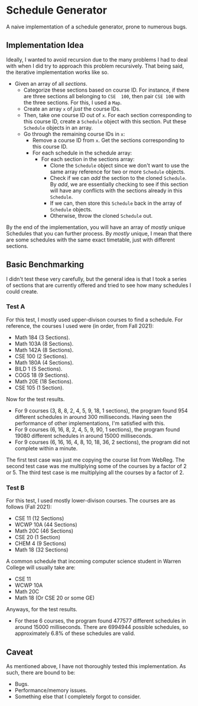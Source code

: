 # Schedule Generator
A naive implementation of a schedule generator, prone to numerous bugs.

## Implementation Idea
Ideally, I wanted to avoid recursion due to the many problems I had to deal with when I did try to approach this 
problem recursively. That being said, the iterative implementation works like so.

- Given an array of all *sections*.
  - Categorize these sections based on course ID. For instance, if there are three sections all belonging to `CSE 
    100`, then pair `CSE 100` with the three sections. For this, I used a `Map`. 
  - Create an array `x` of *just* the course IDs. 
  - Then, take one course ID out of `x`. For each section corresponding to this course ID, create a `Schedule` 
    object with this section. Put these `Schedule` objects in an array. 
  - Go through the remaining course IDs in `x`:
    - Remove a course ID from `x`. Get the sections corresponding to this course ID.
    - For each schedule in the schedule array:
      - For each section in the sections array:
        - Clone the `Schedule` object since we don't want to use the same array reference for two or more `Schedule` 
          objects.
        - Check if we can *add* the section to the cloned `Schedule`. By *add*, we are essentially checking to see 
          if this section will have any conflicts with the sections already in this `Schedule`.
        - If we can, then store this `Schedule` back in the array of `Schedule` objects.
        - Otherwise, throw the cloned `Schedule` out.

By the end of the implementation, you will have an array of *mostly* unique Schedules that you can further process.
By *mostly* unique, I mean that there are some schedules with the same exact timetable, just with different sections. 

## Basic Benchmarking
I didn't test these very carefully, but the general idea is that I took a series of sections that are currently 
offered and tried to see how many schedules I could create. 


### Test A
For this test, I mostly used upper-divison courses to find a schedule. For reference, the courses I used were (in 
order, from Fall 2021): 
- Math 184 (3 Sections).
- Math 103A (8 Sections).
- Math 142A (8 Sections).
- CSE 100 (2 Sections).
- Math 180A (4 Sections).
- BILD 1 (5 Sections).
- COGS 18 (9 Sections).
- Math 20E (18 Sections).
- CSE 105 (1 Section).

Now for the test results.

- For 9 courses (3, 8, 8, 2, 4, 5, 9, 18, 1 sections), the program found 954 different schedules in around 300 
milliseconds. Having seen the performance of other implementations, I'm satisfied with this.
- For 9 courses (6, 16, 8, 2, 4, 5, 9, 90, 1 sections), the program found 19080 different schedules in around 15000 
milliseconds.
- For 9 courses (6, 16, 16, 4, 8, 10, 18, 36, 2 sections), the program did not complete within a minute.

The first test case was just me copying the course list from WebReg. The second test case was me multiplying some of 
the courses by a factor of 2 or 5. The third test case is me multiplying all the courses by a factor of 2.

### Test B
For this test, I used mostly lower-divison courses. The courses are as follows (Fall 2021):
- CSE 11 (12 Sections)
- WCWP 10A (44 Sections)
- Math 20C (46 Sections)
- CSE 20 (1 Section)
- CHEM 4 (9 Sections)
- Math 18 (32 Sections)

A common schedule that incoming computer science student in Warren College will usually take are:
- CSE 11 
- WCWP 10A
- Math 20C
- Math 18 (Or CSE 20 or some GE)

Anyways, for the test results. 
- For these 6 courses, the program found 477577 different schedules in around 15000 milliseconds. There are 6994944 
  possible schedules, so approximately 6.8% of these schedules are valid. 

## Caveat 
As mentioned above, I have not thoroughly tested this implementation. As such, there are bound to be:
- Bugs.
- Performance/memory issues.
- Something else that I completely forgot to consider.